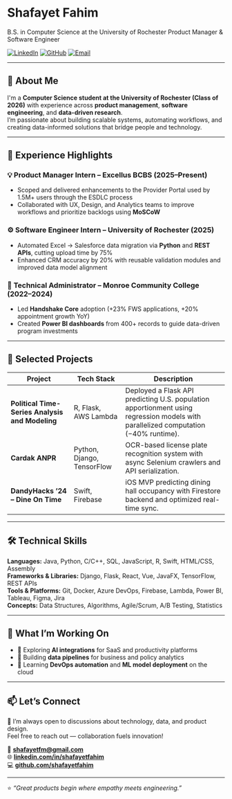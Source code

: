 # Shafayet Fahim  
B.S. in Computer Science at the University of Rochester
Product Manager & Software Engineer

[![LinkedIn](https://img.shields.io/badge/LinkedIn-shafayetfahim-blue?style=flat-square&logo=linkedin)](https://linkedin.com/in/shafayetfahim)
[![GitHub](https://img.shields.io/badge/GitHub-shafayetfahim-lightgrey?style=flat-square&logo=github)](https://github.com/shafayetfahim)
[![Email](https://img.shields.io/badge/Email-shafayetfm%40gmail.com-red?style=flat-square&logo=gmail)](mailto:shafayetfm@gmail.com)

---

## 🧠 About Me

I'm a **Computer Science student at the University of Rochester (Class of 2026)** with experience across **product management**, **software engineering**, and **data-driven research**.  
I’m passionate about building scalable systems, automating workflows, and creating data-informed solutions that bridge people and technology.

---

## 💼 Experience Highlights

### 💡 **Product Manager Intern – Excellus BCBS (2025–Present)**
- Scoped and delivered enhancements to the Provider Portal used by 1.5M+ users through the ESDLC process  
- Collaborated with UX, Design, and Analytics teams to improve workflows and prioritize backlogs using **MoSCoW**

### ⚙️ **Software Engineer Intern – University of Rochester (2025)**
- Automated Excel → Salesforce data migration via **Python** and **REST APIs**, cutting upload time by 75%  
- Enhanced CRM accuracy by 20% with reusable validation modules and improved data model alignment

### 🧩 **Technical Administrator – Monroe Community College (2022–2024)**
- Led **Handshake Core** adoption (+23% FWS applications, +20% appointment growth YoY)  
- Created **Power BI dashboards** from 400+ records to guide data-driven program investments

---

## 🚀 Selected Projects

| Project | Tech Stack | Description |
|----------|-------------|-------------|
| **Political Time-Series Analysis and Modeling** | R, Flask, AWS Lambda | Deployed a Flask API predicting U.S. population apportionment using regression models with parallelized computation (−40% runtime). |
| **Cardak ANPR** | Python, Django, TensorFlow | OCR-based license plate recognition system with async Selenium crawlers and API serialization. |
| **DandyHacks ’24 – Dine On Time** | Swift, Firebase | iOS MVP predicting dining hall occupancy with Firestore backend and optimized real-time sync. |

---

## 🛠️ Technical Skills

**Languages:** Java, Python, C/C++, SQL, JavaScript, R, Swift, HTML/CSS, Assembly  
**Frameworks & Libraries:** Django, Flask, React, Vue, JavaFX, TensorFlow, REST APIs  
**Tools & Platforms:** Git, Docker, Azure DevOps, Firebase, Lambda, Power BI, Tableau, Figma, Jira  
**Concepts:** Data Structures, Algorithms, Agile/Scrum, A/B Testing, Statistics

---

## 🧭 What I’m Working On

- 🔹 Exploring **AI integrations** for SaaS and productivity platforms  
- 🔹 Building **data pipelines** for business and policy analytics  
- 🔹 Learning **DevOps automation** and **ML model deployment** on the cloud

---

## 📫 Let’s Connect

💬 I’m always open to discussions about technology, data, and product design.  
Feel free to reach out — collaboration fuels innovation!  

📧 **[shafayetfm@gmail.com](mailto:shafayetfm@gmail.com)**  
🌐 **[linkedin.com/in/shafayetfahim](https://linkedin.com/in/shafayetfahim)**  
💻 **[github.com/shafayetfahim](https://github.com/shafayetfahim)**

---

⭐ *“Great products begin where empathy meets engineering.”*
